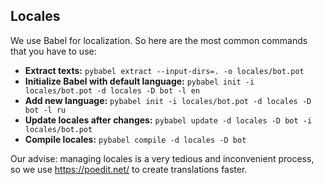 ## Locales
We use Babel for localization. So here are the most common commands that you have to use:

- **Extract texts:** `pybabel extract --input-dirs=. -o locales/bot.pot`
- **Initialize Babel with default language:** `pybabel init -i locales/bot.pot -d locales -D bot -l en`
- **Add new language:** `pybabel init -i locales/bot.pot -d locales -D bot -l ru`
- **Update locales after changes:** `pybabel update -d locales -D bot -i locales/bot.pot`
- **Compile locales:** `pybabel compile -d locales -D bot`

Our advise: managing locales is a very tedious and inconvenient process, so we use https://poedit.net/ to create translations faster.
